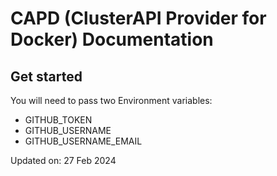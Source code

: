 # CAPD (ClusterAPI Provider for Docker) Documentation

## Get started 

You will need to pass two Environment variables: 
- GITHUB_TOKEN
- GITHUB_USERNAME
- GITHUB_USERNAME_EMAIL

Updated on: 27 Feb 2024